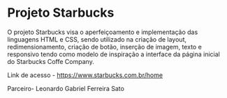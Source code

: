 # Projeto  Starbucks

O projeto Starbucks visa o aperfeiçoamento e implementação das linguagens HTML e CSS, sendo utilizado na criação de layout, redimensionamento, criação de botão, inserção de imagem, texto e responsivo tendo como modelo de inspiração a interface da página inicial do Starbucks Coffe Company.

Link de acesso - https://www.starbucks.com.br/home

Parceiro- Leonardo Gabriel Ferreira Sato

